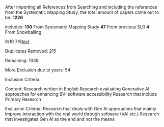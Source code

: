 After importing all References from Searching and including the references from the Systematic Mapping Study,
the total amount of papers came out to be:
**1226**

includes:
**130** From Systematic Mapping Study
**47** From previous SLR
**4** From Snowballing

9/10 7/8[text](https://www.google.com/search?vsrid%3DCJma3eyvra2DMBACGAEiJGQ3ZjU5Y2FiLTNkNGItNDg3NS04NmI1LWVjMGMzMTAzOGE2ODIGIgJlaCgZOP_gqY68uJAD%26vsint%3DCAIqDAoCCAcSAggKGAEgATojChYNAAAAPxUAAAA_HQAAgD8lAACAPzABEIkFGMsEJQAAgD8%26udm%3D26%26lns_mode%3Dun%26source%3Dlns.web.gisbubb%26vsdim%3D649%2C587%26gsessionid%3DWnWvalbEvIdWRGpa0JVMrGsMxtH21uYajDGJj7Zhm6bwX2ADNVtVGw%26lsessionid%3D3ofZJuoCMM9JcopPeYvXPC-vGVxpfTtEh1DgdHfHI1MTEYKHqLzqeQ%26lns_surface%3D26%26authuser%3D0%26lns_vfs%3De%26qsubts%3D1761158885616%26biw%3D1798%26bih%3D960%26hl%3Den-DE)

Duplicates Removed: 215

Remaining: 1036

More Exclusion due to years: 54


Inclusion Criteria


Content:
Research written in English
Research evaluating Generative AI approaches for enhancing BVI software accessibility
Research that include Primary Research

Exclusion Criteria:
Research that deals with Gen AI approaches that mainly improve interaction with the real world through software (VAI etc.)
Research that investigates Gen AI as the end and not the means

